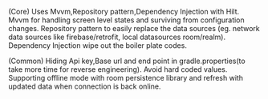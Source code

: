 (Core) 
Uses Mvvm,Repository pattern,Dependency Injection with Hilt.
Mvvm for handling screen level states and surviving from configuration changes.
Repository pattern to easily replace the data sources (eg. network data sources like firebase/retrofit, local datasources room/realm).
Dependency Injection wipe out the boiler plate codes.

(Common)
Hiding Api key,Base url and end point in gradle.properties(to take more time for reverse engineering).
Avoid hard coded values.
Supporting offline mode with room persistence library and refresh with updated data when connection is back online.
